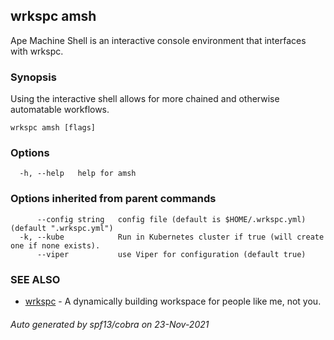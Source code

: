 ## wrkspc amsh

Ape Machine Shell is an interactive console environment that interfaces with wrkspc.

### Synopsis


Using the interactive shell allows for more chained and otherwise automatable workflows.


```
wrkspc amsh [flags]
```

### Options

```
  -h, --help   help for amsh
```

### Options inherited from parent commands

```
      --config string   config file (default is $HOME/.wrkspc.yml) (default ".wrkspc.yml")
  -k, --kube            Run in Kubernetes cluster if true (will create one if none exists).
      --viper           use Viper for configuration (default true)
```

### SEE ALSO

* [wrkspc](wrkspc.md)	 - A dynamically building workspace for people like me, not you.

###### Auto generated by spf13/cobra on 23-Nov-2021
